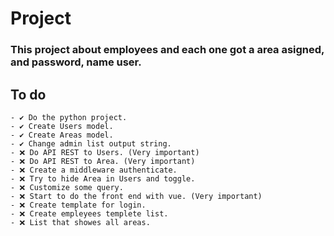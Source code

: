 # Project
### This project about employees and each one got a area asigned, and password, name user.

## To do   
```
- ✔️ Do the python project.
- ✔️ Create Users model.
- ✔️ Create Areas model.
- ✔️ Change admin list output string.
- ❌ Do API REST to Users. (Very important)
- ❌ Do API REST to Area. (Very important)
- ❌ Create a middleware authenticate.
- ❌ Try to hide Area in Users and toggle.
- ❌ Customize some query.
- ❌ Start to do the front end with vue. (Very important)
- ❌ Create template for login.
- ❌ Create empleyees templete list.
- ❌ List that showes all areas.
```
